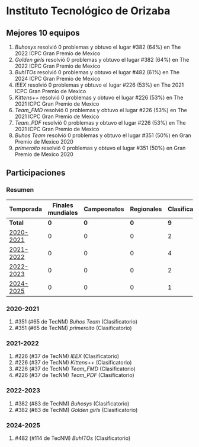 # Instituto Tecnológico de Orizaba

## Mejores 10 equipos

1. _Buhosys_ resolvió 0 problemas y obtuvo el lugar #382 (64%) en The 2022 ICPC Gran Premio de Mexico
1. _Golden girls_ resolvió 0 problemas y obtuvo el lugar #382 (64%) en The 2022 ICPC Gran Premio de Mexico
1. _BuhITOs_ resolvió 0 problemas y obtuvo el lugar #482 (61%) en The 2024 ICPC Gran Premio de Mexico
1. _IEEX_ resolvió 0 problemas y obtuvo el lugar #226 (53%) en The 2021 ICPC Gran Premio de Mexico
1. _Kittens++_ resolvió 0 problemas y obtuvo el lugar #226 (53%) en The 2021 ICPC Gran Premio de Mexico
1. _Team_FMD_ resolvió 0 problemas y obtuvo el lugar #226 (53%) en The 2021 ICPC Gran Premio de Mexico
1. _Team_PDF_ resolvió 0 problemas y obtuvo el lugar #226 (53%) en The 2021 ICPC Gran Premio de Mexico
1. _Buhos Team_ resolvió 0 problemas y obtuvo el lugar #351 (50%) en Gran Premio de Mexico 2020
1. _primeroito_ resolvió 0 problemas y obtuvo el lugar #351 (50%) en Gran Premio de Mexico 2020

## Participaciones

### Resumen

| Temporada | Finales mundiales | Campeonatos | Regionales | Clasificatorios | Equipos |
| --- | --- | --- | --- | --- | --- |
| **Total** | **0** | **0** | **0** | **9** | **9** |
| [2020-2021](#2020-2021) | 0 | 0 | 0 | 2 | 2 |
| [2021-2022](#2021-2022) | 0 | 0 | 0 | 4 | 4 |
| [2022-2023](#2022-2023) | 0 | 0 | 0 | 2 | 2 |
| [2024-2025](#2024-2025) | 0 | 0 | 0 | 1 | 1 |

### 2020-2021

1. #351 (#65 de TecNM) _Buhos Team_ (Clasificatorio)
1. #351 (#65 de TecNM) _primeroito_ (Clasificatorio)

### 2021-2022

1. #226 (#37 de TecNM) _IEEX_ (Clasificatorio)
1. #226 (#37 de TecNM) _Kittens++_ (Clasificatorio)
1. #226 (#37 de TecNM) _Team_FMD_ (Clasificatorio)
1. #226 (#37 de TecNM) _Team_PDF_ (Clasificatorio)

### 2022-2023

1. #382 (#83 de TecNM) _Buhosys_ (Clasificatorio)
1. #382 (#83 de TecNM) _Golden girls_ (Clasificatorio)

### 2024-2025

1. #482 (#114 de TecNM) _BuhITOs_ (Clasificatorio)




